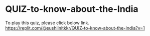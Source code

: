 # QUIZ-to-know-about-the-India
To play this quiz, please click below link.
https://replit.com/@sushilnitkkr/QUIZ-to-know-about-the-India?v=1

